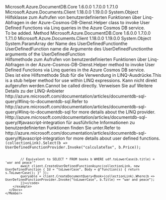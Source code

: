 <Type Name="UserDefinedFunctionProvider" FullName="Microsoft.Azure.Documents.Linq.UserDefinedFunctionProvider">
  <TypeSignature Language="C#" Value="public static class UserDefinedFunctionProvider" />
  <TypeSignature Language="ILAsm" Value=".class public auto ansi abstract sealed beforefieldinit UserDefinedFunctionProvider extends System.Object" />
  <TypeSignature Language="DocId" Value="T:Microsoft.Azure.Documents.Linq.UserDefinedFunctionProvider" />
  <TypeSignature Language="VB.NET" Value="Public Class UserDefinedFunctionProvider" />
  <TypeSignature Language="F#" Value="type UserDefinedFunctionProvider = class" />
  <AssemblyInfo>
    <AssemblyName>Microsoft.Azure.DocumentDB.Core</AssemblyName>
    <AssemblyVersion>1.6.0.0</AssemblyVersion>
    <AssemblyVersion>1.7.0.0</AssemblyVersion>
    <AssemblyVersion>1.7.1.0</AssemblyVersion>
  </AssemblyInfo>
  <AssemblyInfo>
    <AssemblyName>Microsoft.Azure.Documents.Client</AssemblyName>
    <AssemblyVersion>1.18.0.0</AssemblyVersion>
    <AssemblyVersion>1.19.0.0</AssemblyVersion>
  </AssemblyInfo>
  <Base>
    <BaseTypeName>System.Object</BaseTypeName>
  </Base>
  <Interfaces />
  <Docs>
    <summary>
            <span data-ttu-id="5a1f9-101">Hilfsklasse zum Aufrufen von benutzerdefinierten Funktionen über Linq-Abfragen in der Azure-Cosmos-DB-Dienst.</span><span class="sxs-lookup"><span data-stu-id="5a1f9-101">Helper class to invoke User Defined Functions via Linq queries in the Azure Cosmos DB service.</span></span>
            </summary>
    <remarks>To be added.</remarks>
  </Docs>
  <Members>
    <Member MemberName="Invoke">
      <MemberSignature Language="C#" Value="public static object Invoke (string udfName, params object[] arguments);" />
      <MemberSignature Language="ILAsm" Value=".method public static hidebysig object Invoke(string udfName, object[] arguments) cil managed" />
      <MemberSignature Language="DocId" Value="M:Microsoft.Azure.Documents.Linq.UserDefinedFunctionProvider.Invoke(System.String,System.Object[])" />
      <MemberSignature Language="VB.NET" Value="Public Shared Function Invoke (udfName As String, ParamArray arguments As Object()) As Object" />
      <MemberSignature Language="F#" Value="static member Invoke : string * obj[] -&gt; obj" Usage="Microsoft.Azure.Documents.Linq.UserDefinedFunctionProvider.Invoke (udfName, arguments)" />
      <MemberType>Method</MemberType>
      <AssemblyInfo>
        <AssemblyName>Microsoft.Azure.DocumentDB.Core</AssemblyName>
        <AssemblyVersion>1.6.0.0</AssemblyVersion>
        <AssemblyVersion>1.7.0.0</AssemblyVersion>
        <AssemblyVersion>1.7.1.0</AssemblyVersion>
      </AssemblyInfo>
      <AssemblyInfo>
        <AssemblyName>Microsoft.Azure.Documents.Client</AssemblyName>
        <AssemblyVersion>1.18.0.0</AssemblyVersion>
        <AssemblyVersion>1.19.0.0</AssemblyVersion>
      </AssemblyInfo>
      <ReturnValue>
        <ReturnType>System.Object</ReturnType>
      </ReturnValue>
      <Parameters>
        <Parameter Name="udfName" Type="System.String" />
        <Parameter Name="arguments" Type="System.Object[]">
          <Attributes>
            <Attribute>
              <AttributeName>System.ParamArray</AttributeName>
            </Attribute>
          </Attributes>
        </Parameter>
      </Parameters>
      <Docs>
        <param name="udfName"><span data-ttu-id="5a1f9-102">der Name des UserDefinedFunction</span><span class="sxs-lookup"><span data-stu-id="5a1f9-102">the UserDefinedFunction name</span></span></param>
        <param name="arguments"><span data-ttu-id="5a1f9-103">die Argumente des UserDefinedFunction</span><span class="sxs-lookup"><span data-stu-id="5a1f9-103">the arguments of the UserDefinedFunction</span></span></param>
        <summary>
            <span data-ttu-id="5a1f9-104">Hilfsmethode zum Aufrufen von benutzerdefinierten Funktionen über Linq-Abfragen in der Azure-Cosmos-DB-Dienst.</span><span class="sxs-lookup"><span data-stu-id="5a1f9-104">Helper method to invoke User Defined Functions via Linq queries in the Azure Cosmos DB service.</span></span>
            </summary>
        <returns />
        <remarks>
            <span data-ttu-id="5a1f9-105">Dies ist eine Hilfsmethode Stub für die Verwendung in LINQ-Ausdrücke.</span><span class="sxs-lookup"><span data-stu-id="5a1f9-105">This is a stub helper method for use within LINQ expressions.</span></span> <span data-ttu-id="5a1f9-106">Kann nicht direkt aufgerufen werden.</span><span class="sxs-lookup"><span data-stu-id="5a1f9-106">Cannot be called directly.</span></span> <span data-ttu-id="5a1f9-107">Verweisen Sie auf Weitere Details zu der LINQ-Anbieter http://azure.microsoft.com/documentation/articles/documentdb-sql-query/#linq-to-documentdb-sql.</span><span class="sxs-lookup"><span data-stu-id="5a1f9-107">Refer to http://azure.microsoft.com/documentation/articles/documentdb-sql-query/#linq-to-documentdb-sql for more details about the LINQ provider.</span></span>
            <span data-ttu-id="5a1f9-108">Http://azure.microsoft.com/documentation/articles/documentdb-sql-query/#javascript-integration für ausführliche Informationen zu benutzerdefinierten Funktionen finden Sie unter.</span><span class="sxs-lookup"><span data-stu-id="5a1f9-108">Refer to http://azure.microsoft.com/documentation/articles/documentdb-sql-query/#javascript-integration for more details about user defined functions.</span></span>
            </remarks>
        <altmember cref="T:Microsoft.Azure.Documents.UserDefinedFunction" />
        <example>
          <code language="c#"><![CDATA[
             await client.CreateUserDefinedFunctionAsync(collectionLink, new UserDefinedFunction { Id = "calculateTax", Body = @"function(amt) { return amt * 0.05; }" });
             var queryable = client.CreateDocumentQuery<Book>(collectionLink).Select(b => UserDefinedFunctionProvider.Invoke("calculateTax", b.Price));
             
            // Equivalent to SELECT * FROM books b WHERE udf.toLowerCase(b.title) = 'war and peace'" 
            await client.CreateUserDefinedFunctionAsync(collectionLink, new UserDefinedFunction { Id = "toLowerCase", Body = @"function(s) { return s.ToLowerCase(); }" });
            queryable = client.CreateDocumentQuery<Book>(collectionLink).Where(b => UserDefinedFunctionProvider.Invoke("toLowerCase", b.Title) == "war and peace");
            ]]></code>
        </example>
      </Docs>
    </Member>
  </Members>
</Type>